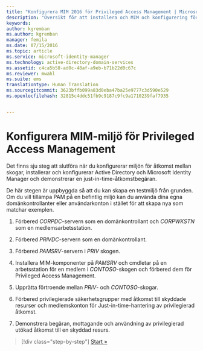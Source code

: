 ```yaml
---
title: "Konfigurera MIM 2016 för Privileged Access Management | Microsoft Docs"
description: "Översikt för att installera och MIM och konfigurering för Privileged Access Management."
keywords: 
author: kgremban
ms.author: kgremban
manager: femila
ms.date: 07/15/2016
ms.topic: article
ms.service: microsoft-identity-manager
ms.technology: active-directory-domain-services
ms.assetid: c4ca5b58-ad0c-48af-a9eb-b71b22d0c67c
ms.reviewer: mwahl
ms.suite: ems
translationtype: Human Translation
ms.sourcegitcommit: 3623bffb099a83d0eba47ba25e9777c3d590e529
ms.openlocfilehash: 32815c4ddc51fb9c9187c9fc9a1710239faf7935


---
```


# <a name="configure-the-mim-environment-for-privileged-access-management"></a>Konfigurera MIM-miljö för Privileged Access Management
Det finns sju steg att slutföra när du konfigurerar miljön för åtkomst mellan skogar, installerar och konfigurerar Active Directory och Microsoft Identity Manager och demonstrerar en just-in-time-åtkomstbegäran.

De här stegen är uppbyggda så att du kan skapa en testmiljö från grunden. Om du vill tillämpa PAM på en befintlig miljö kan du använda dina egna domänkontrollanter eller användarkonton i stället för att skapa nya som matchar exemplen.

1.  Förbered *CORPDC*-servern som en domänkontrollant och *CORPWKSTN* som en medlemsarbetsstation.

2.  Förbered *PRIVDC*-servern som en domänkontrollant.

3.  Förbered *PAMSRV*-servern i *PRIV* skogen.

4.  Installera MIM-komponenter på *PAMSRV* och cmdletar på en arbetsstation för en medlem i *CONTOSO*-skogen och förbered dem för Privileged Access Management.

5.  Upprätta förtroende mellan *PRIV*- och *CONTOSO*-skogar.

6.  Förbered privilegierade säkerhetsgrupper med åtkomst till skyddade resurser och medlemskonton för Just-in-time-hantering av privilegierad åtkomst.

7.  Demonstrera begäran, mottagande och användning av privilegierad utökad åtkomst till en skyddad resurs.

>[!div class="step-by-step"]
[Start »](step-1-prepare-corp-domain.md)



<!--HONumber=Jan17_HO4-->


